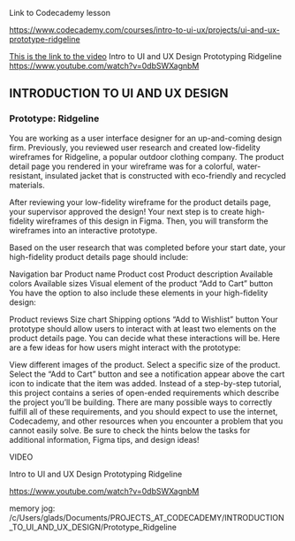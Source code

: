 
Link to Codecademy lesson

https://www.codecademy.com/courses/intro-to-ui-ux/projects/ui-and-ux-prototype-ridgeline

[This is the link to the video](https://www.youtube.com/watch?v=0dbSWXagnbM)
Intro to UI and UX Design Prototyping Ridgeline
https://www.youtube.com/watch?v=0dbSWXagnbM

## INTRODUCTION TO UI AND UX DESIGN

### Prototype: Ridgeline

You are working as a user interface designer for an up-and-coming design firm. Previously, you reviewed user research and created low-fidelity wireframes for Ridgeline, a popular outdoor clothing company. The product detail page you rendered in your wireframe was for a colorful, water-resistant, insulated jacket that is constructed with eco-friendly and recycled materials.

After reviewing your low-fidelity wireframe for the product details page, your supervisor approved the design! Your next step is to create high-fidelity wireframes of this design in Figma. Then, you will transform the wireframes into an interactive prototype.

Based on the user research that was completed before your start date, your high-fidelity product details page should include:

Navigation bar
Product name
Product cost
Product description
Available colors
Available sizes
Visual element of the product
“Add to Cart” button
You have the option to also include these elements in your high-fidelity design:

Product reviews
Size chart
Shipping options
“Add to Wishlist” button
Your prototype should allow users to interact with at least two elements on the product details page. You can decide what these interactions will be. Here are a few ideas for how users might interact with the prototype:

View different images of the product.
Select a specific size of the product.
Select the “Add to Cart” button and see a notification appear above the cart icon to indicate that the item was added.
Instead of a step-by-step tutorial, this project contains a series of open-ended requirements which describe the project you’ll be building. There are many possible ways to correctly fulfill all of these requirements, and you should expect to use the internet, Codecademy, and other resources when you encounter a problem that you cannot easily solve. Be sure to check the hints below the tasks for additional information, Figma tips, and design ideas!


VIDEO

Intro to UI and UX Design Prototyping Ridgeline

https://www.youtube.com/watch?v=0dbSWXagnbM


memory jog:
/c/Users/glads/Documents/PROJECTS_AT_CODECADEMY/INTRODUCTION_TO_UI_AND_UX_DESIGN/Prototype_Ridgeline
